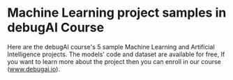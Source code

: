 # Machine Learning project samples in debugAI Course

Here are the debugAI course's 5 sample Machine Learning and Artificial Intelligence projects. The models' code and dataset are available for free, If you want to learn more about the project then you can enroll in our course (www.debugai.io). 
